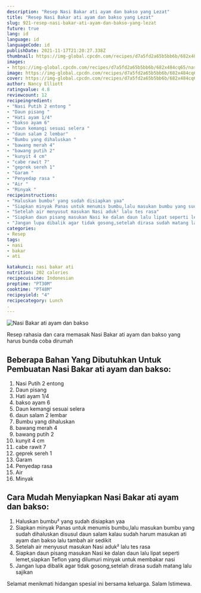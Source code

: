 ```yaml
---
description: "Resep Nasi Bakar ati ayam dan bakso yang Lezat"
title: "Resep Nasi Bakar ati ayam dan bakso yang Lezat"
slug: 921-resep-nasi-bakar-ati-ayam-dan-bakso-yang-lezat
future: true
lang: id
language: id
languageCode: id
publishDate: 2021-11-17T21:20:27.338Z 
thumbnail: https://img-global.cpcdn.com/recipes/d7a5fd2a65b5bb6b/682x484cq65/nasi-bakar-ati-ayam-dan-bakso-foto-resep-utama.png
images:
- https://img-global.cpcdn.com/recipes/d7a5fd2a65b5bb6b/682x484cq65/nasi-bakar-ati-ayam-dan-bakso-foto-resep-utama.png
image: https://img-global.cpcdn.com/recipes/d7a5fd2a65b5bb6b/682x484cq65/nasi-bakar-ati-ayam-dan-bakso-foto-resep-utama.png
cover: https://img-global.cpcdn.com/recipes/d7a5fd2a65b5bb6b/682x484cq65/nasi-bakar-ati-ayam-dan-bakso-foto-resep-utama.png
author: Nancy Elliott
ratingvalue: 4.8
reviewcount: 12
recipeingredient:
- "Nasi Putih 2 entong "
- "Daun pisang "
- "Hati ayam 1/4"
- "bakso ayam 6"
- "Daun kemangi sesuai selera "
- "daun salam 2 lembar"
- "Bumbu yang dihaluskan "
- "bawang merah 4"
- "bawang putih 2"
- "kunyit 4 cm"
- "cabe rawit 7"
- "geprek sereh 1"
- "Garam "
- "Penyedap rasa "
- "Air "
- "Minyak "
recipeinstructions:
- "Haluskan bumbu² yang sudah disiapkan yaa"
- "Siapkan minyak Panas untuk menumis bumbu,lalu masukan bumbu yang sudah dihaluskan disusul daun salam kalau sudah harum masukan ati ayam dan bakso lalu tambah air sedikit"
- "Setelah air menyusut masukan Nasi aduk² lalu tes rasa"
- "Siapkan daun pisang masukan Nasi ke dalan daun lalu lipat seperti lemet,siapkan Teflon yang dilumuri minyak untuk membakar nasi"
- "Jangan lupa dibalik agar tidak gosong,setelah dirasa sudah matang lalu sajikan"
categories:
- Resep
tags:
- nasi
- bakar
- ati

katakunci: nasi bakar ati 
nutrition: 202 calories
recipecuisine: Indonesian
preptime: "PT30M"
cooktime: "PT48M"
recipeyield: "4"
recipecategory: Lunch
. 
---
```



![Nasi Bakar ati ayam dan bakso](https://img-global.cpcdn.com/recipes/d7a5fd2a65b5bb6b/682x484cq65/nasi-bakar-ati-ayam-dan-bakso-foto-resep-utama.png)

Resep rahasia dan cara memasak  Nasi Bakar ati ayam dan bakso yang harus bunda coba dirumah

<!--inarticleads1-->

## Beberapa Bahan Yang Dibutuhkan Untuk Pembuatan Nasi Bakar ati ayam dan bakso:

1. Nasi Putih 2 entong 
1. Daun pisang 
1. Hati ayam 1/4
1. bakso ayam 6
1. Daun kemangi sesuai selera 
1. daun salam 2 lembar
1. Bumbu yang dihaluskan 
1. bawang merah 4
1. bawang putih 2
1. kunyit 4 cm
1. cabe rawit 7
1. geprek sereh 1
1. Garam 
1. Penyedap rasa 
1. Air 
1. Minyak 



<!--inarticleads2-->

## Cara Mudah Menyiapkan Nasi Bakar ati ayam dan bakso:

1. Haluskan bumbu² yang sudah disiapkan yaa
1. Siapkan minyak Panas untuk menumis bumbu,lalu masukan bumbu yang sudah dihaluskan disusul daun salam kalau sudah harum masukan ati ayam dan bakso lalu tambah air sedikit
1. Setelah air menyusut masukan Nasi aduk² lalu tes rasa
1. Siapkan daun pisang masukan Nasi ke dalan daun lalu lipat seperti lemet,siapkan Teflon yang dilumuri minyak untuk membakar nasi
1. Jangan lupa dibalik agar tidak gosong,setelah dirasa sudah matang lalu sajikan




Selamat menikmati hidangan spesial ini bersama keluarga. Salam Istimewa.
